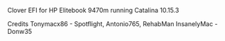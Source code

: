 Clover EFI for HP Elitebook 9470m running Catalina 10.15.3 

Credits
Tonymacx86 - Spotflight, Antonio765, RehabMan
InsanelyMac - Donw35
